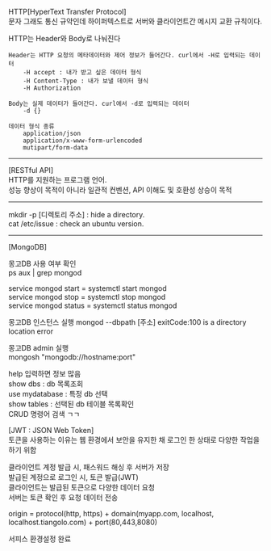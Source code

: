 HTTP[HyperText Transfer Protocol]  
문자 그래도 통신 규약인데 하이퍼텍스트로 서버와 클라이언트간 메시지 교환 규칙이다.  

HTTP는 Header와 Body로 나눠진다  

    Header는 HTTP 요청의 메타데이터와 제어 정보가 들어간다. curl에서 -H로 입력되는 데이터  
        -H accept : 내가 받고 싶은 데이터 형식  
        -H Content-Type : 내가 보낼 데이터 형식  
        -H Authorization  

    Body는 실제 데이터가 들어간다. curl에서 -d로 입력되는 데이터  
        -d {}

    데이터 형식 종류
        application/json  
        application/x-www-form-urlencoded  
        mutipart/form-data  

***

[RESTful API]  
HTTP를 지원하는 프로그램 언어.  
성능 향상이 목적이 아니라 일관적 컨벤션, API 이해도 및 호환성 상승이 목적  

***

mkdir -p [디렉토리 주소]  : hide a directory.  
cat /etc/issue : check an ubuntu version.  

***

[MongoDB]  

몽고DB 사용 여부 확인  
ps aux | grep mongod  

service mongod start   = systemctl start mongod  
service mongod stop    = systemctl stop mongod  
service mongod status  = systemctl status mongod  

몽고DB 인스턴스 실행
mongod --dbpath [주소]
exitCode:100 is a directory location error  

몽고DB admin 실행  
mongosh "mongodb://hostname:port"  

help 입력하면 정보 많음  
show dbs : db 목록조회  
use mydatabase : 특정 db 선택  
show tables : 선택된 db 테이블 목록확인  
CRUD 명령어 검색 ㄱㄱ  


[JWT : JSON Web Token]  
토큰을 사용하는 이유는 웹 환경에서 보안을 유지한 채 로그인 한 상태로 다양한 작업을 하기 위함  

클라이언트 계정 발급 시, 패스워드 해싱 후 서버가 저장  
발급된 계정으로 로그인 시, 토큰 발급(JWT)  
클라이언트는 발급된 토큰으로 다양한 데이터 요청  
서버는 토큰 확인 후 요청 데이터 전송  

origin =  protocol(http, https) + domain(myapp.com, localhost, localhost.tiangolo.com) + port(80,443,8080)  

서피스 환경설정 완료
